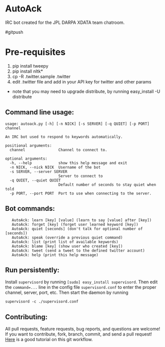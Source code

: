 AutoAck
=======

IRC bot created for the JPL DARPA XDATA team chatroom.

\#gitpush

Pre-requisites
===

1. pip install tweepy
2. pip install nltk*
3. cp -R .twitter.sample .twitter
4. edit .twitter file and add in your API key for twitter and other params

* note that you may need to upgrade distribute, by running easy_install -U distribute

Command line usage:
-------------------
```
usage: autoack.py [-h] [-n NICK] [-s SERVER] [-q QUIET] [-p PORT] channel

An IRC bot used to respond to keywords automatically.

positional arguments:
  channel               Channel to connect to.

optional arguments:
  -h, --help            show this help message and exit
  -n NICK, --nick NICK  Username of the bot
  -s SERVER, --server SERVER
                        Server to connect to
  -q QUIET, --quiet QUIET
                        Default number of seconds to stay quiet when told
  -p PORT, --port PORT  Port to use when connecting to the server.
```

Bot commands:
-------------
```
   AutoAck: learn [key] [value] (learn to say [value] after [key])
   AutoAck: forget [key] (forget user learned keyword [key])
   AutoAck: quiet [seconds] (don't talk for optional number of [seconds])
   AutoAck: speak (override a previous quiet command)
   AutoAck: list (print list of available keywords)
   AutoAck: blame [key] (show user who created [key])
   AutoAck: tweet (send a tweet to the defined twitter account)
   AutoAck: help (print this help message)
```

Run persistently:
-----------------
Install `supervisord` by running `[sudo] easy_install supervisord`. Then edit
the `command=...` line in the config file `supervisord.conf` to enter the proper
channel, server, port, etc. Then start the daemon by running
```
supervisord -c ./supervisord.conf
```

Contributing:
-------------
All pull requests, feature requests, bug reports, and questions are welcome!
If you want to contribute, fork, branch, commit, and send a pull request!
[Here](https://gun.io/blog/how-to-github-fork-branch-and-pull-request/) is a
good tutorial on this git workflow.

